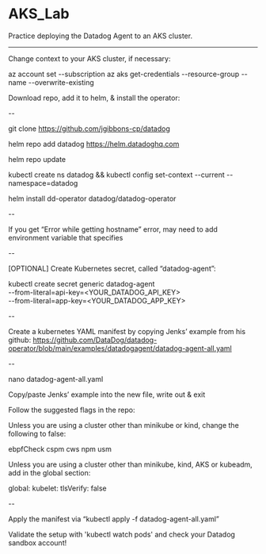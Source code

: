 # AKS_Lab
Practice deploying the Datadog Agent to an AKS cluster.

__________

Change context to your AKS cluster, if necessary:

az account set --subscription <SUBSCRIPTION ID>
az aks get-credentials --resource-group <RG> --name <CLUSTER NAME> --overwrite-existing

Download repo, add it to helm, & install the operator:

--

git clone https://github.com/jgibbons-cp/datadog

helm repo add datadog https://helm.datadoghq.com

helm repo update

kubectl create ns datadog && kubectl config set-context --current --namespace=datadog

helm install dd-operator datadog/datadog-operator

--

If you get “Error while getting hostname” error, may need to add environment variable that specifies 

--

[OPTIONAL] Create Kubernetes secret, called “datadog-agent”:

kubectl create secret generic datadog-agent \
  --from-literal=api-key=<YOUR_DATADOG_API_KEY> \
  --from-literal=app-key=<YOUR_DATADOG_APP_KEY>

--

Create a kubernetes YAML manifest by copying Jenks’ example from his github: https://github.com/DataDog/datadog-operator/blob/main/examples/datadogagent/datadog-agent-all.yaml

--

nano datadog-agent-all.yaml

Copy/paste Jenks’ example into the new file, write out & exit

Follow the suggested flags in the repo:

Unless you are using a cluster other than minikube or kind, change the following to false:

ebpfCheck
cspm
cws
npm
usm

Unless you are using a cluster other than minikube, kind, AKS or kubeadm, add in the global section:

global:
  kubelet:
    tlsVerify: false

--

Apply the manifest via “kubectl apply -f datadog-agent-all.yaml”

Validate the setup with 'kubectl watch pods' and check your Datadog sandbox account!
